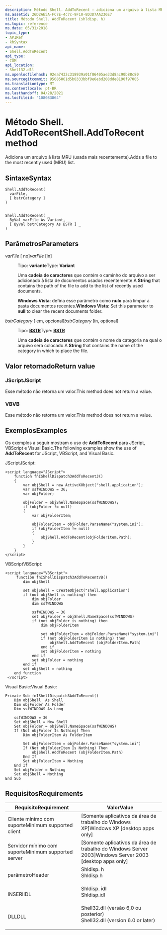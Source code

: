 ```yaml
---
description: Método Shell. AddToRecent – adiciona um arquivo à lista MRU (usada mais recentemente).
ms.assetid: 26D2AE5A-FC7E-4c7c-9F10-8D3D7AA236E7
title: Método Shell. AddToRecent (shldisp. h)
ms.topic: reference
ms.date: 05/31/2018
topic_type:
- APIRef
- kbSyntax
api_name:
- Shell.AddToRecent
api_type:
- COM
api_location:
- Shell32.dll
ms.openlocfilehash: 92ea7432c318939a01f86405ae33d8ac90b88c80
ms.sourcegitcommit: 95685061d5b0333bbf9e6ebd208dde8190f97005
ms.translationtype: MT
ms.contentlocale: pt-BR
ms.lasthandoff: 04/28/2021
ms.locfileid: "108083864"
---
```

# <a name="shelladdtorecent-method"></a><span data-ttu-id="10dcf-103">Método Shell. AddToRecent</span><span class="sxs-lookup"><span data-stu-id="10dcf-103">Shell.AddToRecent method</span></span>

<span data-ttu-id="10dcf-104">Adiciona um arquivo à lista MRU (usada mais recentemente).</span><span class="sxs-lookup"><span data-stu-id="10dcf-104">Adds a file to the most recently used (MRU) list.</span></span>

## <a name="syntax"></a><span data-ttu-id="10dcf-105">Sintaxe</span><span class="sxs-lookup"><span data-stu-id="10dcf-105">Syntax</span></span>


```JScript
Shell.AddToRecent(
  varFile,
  [ bstrCategory ]
)
```


```VB

Shell.AddToRecent( _
  ByVal varFile As Variant, _
  [ ByVal bstrCategory As BSTR ] _
)
```





## <a name="parameters"></a><span data-ttu-id="10dcf-106">Parâmetros</span><span class="sxs-lookup"><span data-stu-id="10dcf-106">Parameters</span></span>

<dl> <dt>

<span data-ttu-id="10dcf-107">*varFile* \[ no\]</span><span class="sxs-lookup"><span data-stu-id="10dcf-107">*varFile* \[in\]</span></span>
</dt> <dd>

<span data-ttu-id="10dcf-108">Tipo: **variante**</span><span class="sxs-lookup"><span data-stu-id="10dcf-108">Type: **Variant**</span></span>

<span data-ttu-id="10dcf-109">Uma **cadeia de caracteres** que contém o caminho do arquivo a ser adicionado à lista de documentos usados recentemente.</span><span class="sxs-lookup"><span data-stu-id="10dcf-109">A **String** that contains the path of the file to add to the list of recently used documents.</span></span>

<span data-ttu-id="10dcf-110">**Windows Vista**: defina esse parâmetro como **nulo** para limpar a pasta documentos recentes.</span><span class="sxs-lookup"><span data-stu-id="10dcf-110">**Windows Vista**: Set this parameter to **null** to clear the recent documents folder.</span></span>

</dd> <dt>

<span data-ttu-id="10dcf-111">*bstrCategory* \[ em, opcional\]</span><span class="sxs-lookup"><span data-stu-id="10dcf-111">*bstrCategory* \[in, optional\]</span></span>
</dt> <dd>

<span data-ttu-id="10dcf-112">Tipo: **[ **BSTR**](/previous-versions/windows/desktop/automat/bstr)**</span><span class="sxs-lookup"><span data-stu-id="10dcf-112">Type: **[**BSTR**](/previous-versions/windows/desktop/automat/bstr)**</span></span>

<span data-ttu-id="10dcf-113">Uma **cadeia de caracteres** que contém o nome da categoria na qual o arquivo será colocado.</span><span class="sxs-lookup"><span data-stu-id="10dcf-113">A **String** that contains the name of the category in which to place the file.</span></span>

</dd> </dl>

## <a name="return-value"></a><span data-ttu-id="10dcf-114">Valor retornado</span><span class="sxs-lookup"><span data-stu-id="10dcf-114">Return value</span></span>

### <a name="jscript"></a><span data-ttu-id="10dcf-115">JScript</span><span class="sxs-lookup"><span data-stu-id="10dcf-115">JScript</span></span>

<span data-ttu-id="10dcf-116">Esse método não retorna um valor.</span><span class="sxs-lookup"><span data-stu-id="10dcf-116">This method does not return a value.</span></span>

### <a name="vb"></a><span data-ttu-id="10dcf-117">VB</span><span class="sxs-lookup"><span data-stu-id="10dcf-117">VB</span></span>

<span data-ttu-id="10dcf-118">Esse método não retorna um valor.</span><span class="sxs-lookup"><span data-stu-id="10dcf-118">This method does not return a value.</span></span>

## <a name="examples"></a><span data-ttu-id="10dcf-119">Exemplos</span><span class="sxs-lookup"><span data-stu-id="10dcf-119">Examples</span></span>

<span data-ttu-id="10dcf-120">Os exemplos a seguir mostram o uso de **AddToRecent** para JScript, VBScript e Visual Basic.</span><span class="sxs-lookup"><span data-stu-id="10dcf-120">The following examples show the use of **AddToRecent** for JScript, VBScript, and Visual Basic.</span></span>

<span data-ttu-id="10dcf-121">JScript</span><span class="sxs-lookup"><span data-stu-id="10dcf-121">JScript:</span></span>


```JScript
<script language="JScript">
    function fnIShellDispatch3AddToRecentJ()
    {
        var objShell = new ActiveXObject("shell.application");
        var ssfWINDOWS = 36;
        var objFolder;
        
        objFolder = objShell.NameSpace(ssfWINDOWS);
        if (objFolder != null)
        {
            var objFolderItem;
            
            objFolderItem = objFolder.ParseName("system.ini");
            if (objFolderItem != null)
            {
                objShell.AddToRecent(objFolderItem.Path);
            }
        }
    }
</script>
```



<span data-ttu-id="10dcf-122">VBScript</span><span class="sxs-lookup"><span data-stu-id="10dcf-122">VBScript:</span></span>


```VB
<script language="VBScript">
     function fnIShellDispatch3AddToRecentVB()
        dim objShell
        
        set objShell = CreateObject("shell.application")
        if (not objShell is nothing) then
            dim objFolder
            dim ssfWINDOWS
            
            ssfWINDOWS = 36
            set objFolder = objShell.NameSpace(ssfWINDOWS)
            if (not objFolder is nothing) then
                dim objFolderItem
                        
                set objFolderItem = objFolder.ParseName("system.ini")
                if (not objFolderItem is nothing) then
                    objShell.AddToRecent (objFolderItem.Path)
                end if
                set objFolderItem = nothing
            end if
            set objFolder = nothing
        end if
        set objShell = nothing
    end function
 </script>
```



<span data-ttu-id="10dcf-123">Visual Basic:</span><span class="sxs-lookup"><span data-stu-id="10dcf-123">Visual Basic:</span></span>


```VB
Private Sub fnIShellDispatch3AddToRecent()
    Dim objShell  As Shell
    Dim objFolder As Folder
    Dim ssfWINDOWS As Long

    ssfWINDOWS = 36
    Set objShell = New Shell
    Set objFolder = objShell.NameSpace(ssfWINDOWS)
    If (Not objFolder Is Nothing) Then
        Dim objFolderItem As FolderItem

        Set objFolderItem = objFolder.ParseName("system.ini")
        If (Not objFolderItem Is Nothing) Then
            objShell.AddToRecent (objFolderItem.Path)
        End If
        Set objFolderItem = Nothing
    End If
    Set objFolder = Nothing
    Set objShell = Nothing
End Sub
```



## <a name="requirements"></a><span data-ttu-id="10dcf-124">Requisitos</span><span class="sxs-lookup"><span data-stu-id="10dcf-124">Requirements</span></span>



| <span data-ttu-id="10dcf-125">Requisito</span><span class="sxs-lookup"><span data-stu-id="10dcf-125">Requirement</span></span> | <span data-ttu-id="10dcf-126">Valor</span><span class="sxs-lookup"><span data-stu-id="10dcf-126">Value</span></span> |
|-------------------------------------|---------------------------------------------------------------------------------------------------------------|
| <span data-ttu-id="10dcf-127">Cliente mínimo com suporte</span><span class="sxs-lookup"><span data-stu-id="10dcf-127">Minimum supported client</span></span><br/> | <span data-ttu-id="10dcf-128">\[Somente aplicativos da área de trabalho do Windows XP\]</span><span class="sxs-lookup"><span data-stu-id="10dcf-128">Windows XP \[desktop apps only\]</span></span><br/>                                                                   |
| <span data-ttu-id="10dcf-129">Servidor mínimo com suporte</span><span class="sxs-lookup"><span data-stu-id="10dcf-129">Minimum supported server</span></span><br/> | <span data-ttu-id="10dcf-130">\[Somente aplicativos da área de trabalho do Windows Server 2003\]</span><span class="sxs-lookup"><span data-stu-id="10dcf-130">Windows Server 2003 \[desktop apps only\]</span></span><br/>                                                          |
| <span data-ttu-id="10dcf-131">parâmetro</span><span class="sxs-lookup"><span data-stu-id="10dcf-131">Header</span></span><br/>                   | <dl> <span data-ttu-id="10dcf-132"><dt>Shldisp. h</dt></span><span class="sxs-lookup"><span data-stu-id="10dcf-132"><dt>Shldisp.h</dt></span></span> </dl>                          |
| <span data-ttu-id="10dcf-133">INSERI</span><span class="sxs-lookup"><span data-stu-id="10dcf-133">IDL</span></span><br/>                      | <dl> <span data-ttu-id="10dcf-134"><dt>Shldisp. idl</dt></span><span class="sxs-lookup"><span data-stu-id="10dcf-134"><dt>Shldisp.idl</dt></span></span> </dl>                        |
| <span data-ttu-id="10dcf-135">DLL</span><span class="sxs-lookup"><span data-stu-id="10dcf-135">DLL</span></span><br/>                      | <dl> <span data-ttu-id="10dcf-136"><dt>Shell32.dll (versão 6,0 ou posterior)</dt></span><span class="sxs-lookup"><span data-stu-id="10dcf-136"><dt>Shell32.dll (version 6.0 or later)</dt></span></span> </dl> |



 

 
